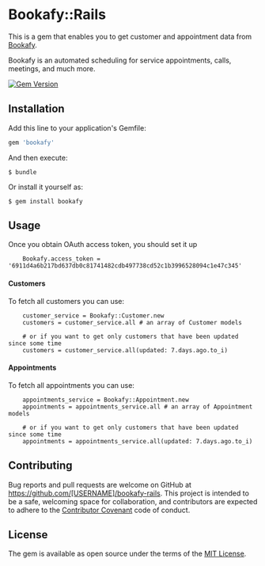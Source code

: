 # Bookafy::Rails

This is a gem that enables you to get customer and appointment data from [Bookafy](http://www.bookafy.com/).

Bookafy is an automated scheduling for service appointments, calls, meetings, and much more.

[![Gem Version](https://badge.fury.io/rb/bookafy.svg)](https://badge.fury.io/rb/bookafy)

## Installation

Add this line to your application's Gemfile:

```ruby
gem 'bookafy'
```

And then execute:

    $ bundle

Or install it yourself as:

    $ gem install bookafy

## Usage

Once you obtain OAuth access token, you should set it up

```rails
    Bookafy.access_token = '6911d4a6b217bd637db0c81741482cdb497738cd52c1b3996528094c1e47c345'
```

#### Customers

To fetch all customers you can use:

```rails
    customer_service = Bookafy::Customer.new
    customers = customer_service.all # an array of Customer models
    
    # or if you want to get only customers that have been updated since some time
    customers = customer_service.all(updated: 7.days.ago.to_i)
```

#### Appointments

To fetch all appointments you can use:

```rails
    appointments_service = Bookafy::Appointment.new
    appointments = appointments_service.all # an array of Appointment models
    
    # or if you want to get only customers that have been updated since some time
    appointments = appointments_service.all(updated: 7.days.ago.to_i)
```


## Contributing

Bug reports and pull requests are welcome on GitHub at https://github.com/[USERNAME]/bookafy-rails. This project is intended to be a safe, welcoming space for collaboration, and contributors are expected to adhere to the [Contributor Covenant](http://contributor-covenant.org) code of conduct.


## License

The gem is available as open source under the terms of the [MIT License](http://opensource.org/licenses/MIT).

